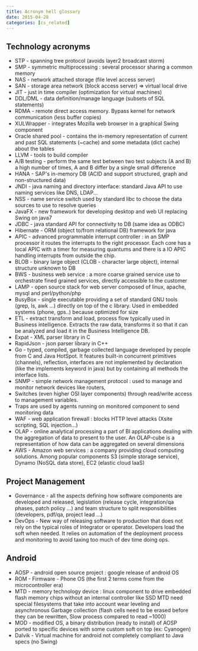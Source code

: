 ```yaml
---
title: Acronym hell glossary
date: 2015-04-28
categories: [cs_related]
---
```


## Technology acronyms

* STP - spanning tree protocol (avoids layer2 broadcast storm)
* SMP - symmetric multiprocessing : several processor sharing a common memory
* NAS - network attached storage (file level access server)
* SAN - storage area network (block access server) => virtual local drive
* JIT - just in time compiler (optimization for virtual machines)
* DDL/DML - data definition/manage language (subsets of SQL statements)
* RDMA - remote direct access memory. Bypass kernel for network communication (less buffer copies)
* XULWrapper - integrates Mozilla web browser in a graphical Swing component
* Oracle shared pool - contains the in-memory representation of current and past SQL statements (~cache) and some metadata (dict cache) about the tables
* LLVM - tools to build compiler
* A/B testing - perform the same test between two test subjects (A and B) a high number of times, A and B differ by a single small difference
* HANA - SAP's in-memory DB (ACID and support structured, graph and non-structured data)
* JNDI - java naming and directory interface: standard Java API to use naming services like DNS, LDAP...
* NSS - name service switch used by standard libc to choose the data sources to use to resolve queries
* JavaFX - new framework for developing desktop and web UI replacing Swing on java7
* JDBC - java standard API for connectivity to DB (same idea as ODBC)
* Hibernate - ORM (object to/from relational DB) framework for java
* APIC - advanced programmable interrupt controller : in an SMP processor it routes the interrupts to the right processor.
  Each core has a local APIC with a timer for measuring quantums and there is a IO APIC handling interrupts from outside the chip.
* BLOB - binary large object (CLOB - character large object), internal structure unknown to DB
* BWS - business web service : a more coarse grained service use to orchestrate fined grained services, directly accessible to the customer
* LAMP - open source stack for web server composed of linux, apache, mysql and perl/python/php
* BusyBox - single executable providing a set of standard GNU tools (grep, ls, awk ...) directly on top of the c library.
  Used in embedded systems (phone, gps..) because optimized for size
* ETL - extract transform and load, process flow typically used in Business intelligence.
  Extracts the raw data, transforms it so that it can be analyzed and load it in the Business Intelligence DB.
* Expat - XML parser library in C
* RapidJson - json parser library in C++
* Go - typed, compiled, garbage collected language developed by people from C and Java HotSpot. 
  It features built-in concurrent primitives (channels), reflection, interfaces are not implemented by declaration
  (like the implements keyword in java) but by containing all methods the interface lists.
* SNMP - simple network management protocol : used to manage and monitor network devices like routers,
* Switches (even higher OSI layer components) through read/write access to management variables.
* Traps are used by agents running on monitored component to send monitoring data
* WAF - web application firewall : blocks HTTP level attacks (Xsite scripting, SQL injection...)
* OLAP - online analytical processing a part of BI applications dealing with the aggregation of data to present to the user. 
  An OLAP-cube is a representation of how data can be aggregated on several dimensions
* AWS - Amazon web services : a company providing cloud computing solutions. 
  Among popular components S3 (simple storage service), Dynamo (NoSQL data store), EC2 (elastic cloud IaaS)

## Project Management

* Governance - all the aspects defining how software components are developed and released, legislation
  (release cycle, integration/qa phases, patch policy ...) and team structure to split responsibilities
  (developers, pdf/qa, project lead ...)
* DevOps - New way of releasing software to production that does not rely on the typical roles of
  Integrator or operator. Developers load the soft when needed. It relies on automation of the
  deployment process and monitoring to avoid taxing too much of dev time doing ops.

## Android

* AOSP - android open source project : google release of android OS
* ROM - Firmware - Phone OS (the first 2 terms come from the microcontroller era)
* MTD - memory technology device : linux component to drive embedded flash memory chips without an internal controller like SSD
  MTD need special filesystems that take into account wear leveling and asynchronous Garbage collection 
  (flash cells need to be erased before they can be rewritten, Slow process compared to read ~1000)
* MOD - modified OS, a binary distribution (ready to install) of AOSP ported to specific devices with some custom soft on top (ex: Cyanogen)
* Dalvik - Virtual machine for android not completely compliant to Java specs (no Swing)



